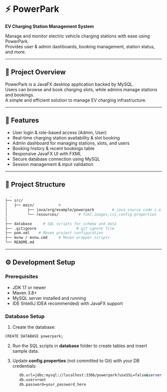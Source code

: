 # ⚡ PowerPark  
**EV Charging Station Management System**

Manage and monitor electric vehicle charging stations with ease using PowerPark.  
Provides user & admin dashboards, booking management, station status, and more.

---

## 📜 Project Overview  
PowerPark is a JavaFX desktop application backed by MySQL.  
Users can browse and book charging slots, while admins manage stations and bookings.  
A simple and efficient solution to manage EV charging infrastructure.

---

## 🎯 Features  
- User login & role-based access (Admin, User)  
- Real-time charging station availability & slot booking  
- Admin dashboard for managing stations, slots, and users  
- Booking history & recent bookings table  
- Responsive JavaFX UI with FXML  
- Secure database connection using MySQL  
- Session management & input validation

---

## 📂 Project Structure  
```bash
  .
├── src/
│   ├── main/           #
│         ├── java/org/example/powerpark        # java source code i.e. model, business logic etc.
│         └── resources/         # fxml,images,css,config-properties
│
├── database     # SQL scripts for schema and data
├── .gitignore                  # git ignore file
├── pom.xml    # Maven project configuration
├── mvnw / mvnw.cmd     # Maven wrapper scripts
└── README.md
```
---

## ⚙️ Development Setup

### Prerequisites  
- JDK 17 or newer  
- Maven 3.8+  
- MySQL server installed and running  
- IDE (IntelliJ IDEA recommended) with JavaFX support  

### Database Setup  
1. Create the database:
```bash 
CREATE DATABASE powerpark;
```
2. Run the SQL scripts in **database** folder to create tables and insert sample data.

3. Update **config.properties** (not committed to Git) with your DB credentials:
   ```bash
      db.url=jdbc:mysql://localhost:3306/powerpark?useSSL=false&serverTimezone=UTC
      db.user=root
      db.password=your_password_here
```
